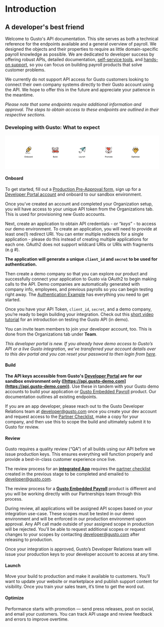 # Introduction

## A developer's best friend

Welcome to Gusto's API documentation. This site serves as both a technical reference for the endpoints available and a general overview of payroll. We designed the objects and their properties to require as little domain-specific payroll knowledge as possible. We are dedicated to developer success by offering robust APIs, detailed documentation, [self-service tools](https://dev.gusto.com/), and [hands-on support](https://gusto.com/about/bd/developer-faqs-menu), so you can focus on building payroll products that solve customer problems. 

We currently do not support API access for Gusto customers looking to connect their own company systems directly to their Gusto account using the API. We hope to offer this in the future and appreciate your patience in the meantime.

*Please note that some endpoints require additional information and approval. The steps to obtain access to these endpoints are outlined in their respective sections.*

### Developing with Gusto: What to expect

![](../../assets/images/dev-portal-visual.png)

#### Onboard

To get started, fill out a [Production Pre-Approval form](https://gusto.az1.qualtrics.com/jfe/form/SV_1Oob0rNZpUwhSoS), sign up for a[ Developer Portal account](https://dev.gusto.com/dashboard) and onboard to our sandbox environment.

Once you’ve created an account and completed your Organization setup, you will have access to your unique API token from the Organizations tab. This is used for provisioning new Gusto accounts.

Next, create an application to obtain API credentials - or “*keys*” - to access our demo environment. To create an application, you will need to provide at least one(1) redirect URI. You can enter multiple redirects for a single application - please do this instead of creating multiple applications for each one. OAuth2 does not support wildcard URIs or URIs with fragments (e.g #).

**The application will generate a unique `client_id` and `secret` to be used for authentication.**

Then create a demo company so that you can explore our product and successfully connect your application to Gusto via OAuth2 to begin making calls to the API. Demo companies are automatically generated with company info, employees, and previous payrolls so you can begin testing right away. The [Authentication Example](https://docs.gusto.com/docs/api/docs/basics/Authentication.md) has everything you need to get started.

Once you have your API Token, `client_id`, `secret`, and a demo company, you’re ready to begin building your integration. Check out this [short video tutorial](https://www.loom.com/share/b374109a4f98499195e49f1e52330bc8) for an introduction on testing the Gusto API (in demo). 

You can invite team members to join your developer account, too. This is done from the Organizations tab under **Team**.

*This developer portal is new. If you already have demo access to Gusto’s API or a live Gusto integration, we’ve transferred your account details over to this dev portal and you can reset your password to then login from [here](https://dev.gusto.com/accounts/password/new)*.

#### Build

**The API keys accessible from Gusto's [Developer Portal](https://dev.gusto.com) are for our sandbox environment only ([https://api.gusto-demo.com](https://api.gusto-demo.com))**. Use these in tandem with your Gusto demo accounts to build your application or [Gusto Embedded Payroll](https://gusto.com/embedded-payroll) product. Our documentation outlines all existing endpoints.

If you are an app developer, please reach out to the Gusto Developer Relations team at developer@gusto.com once you create your dev account and request access to the [Partner Checklist](https://docs.google.com/spreadsheets/d/19ORmdNtOhnmAPPTYL8b-YnEcVmPM7oDp4OjR9bB83A0/edit?usp=sharing), make a copy for your company, and then use this to scope the build and ultimately submit it to Gusto for review.

#### Review

Gusto requires a quality review (“QA”) of all builds using our API before we issue production keys. This ensures everything will function properly and provide a best-in-class customer experience once live. 

The review process for an **[integrated App](https://docs.gusto.com/docs/api/docs/integration%20options/Build%20an%20Application.md)** requires the [partner checklist](https://docs.google.com/spreadsheets/d/19ORmdNtOhnmAPPTYL8b-YnEcVmPM7oDp4OjR9bB83A0/edit?usp=sharing) created in the previous stage to be completed and emailed to developer@gusto.com. 

The review process for a **[Gusto Embedded Payroll](https://gusto.com/embedded-payroll)** product is different and you will be working directly with our Partnerships team through this process.

During review, all applications will be assigned API scopes based on your integration use-case. These scopes must be tested in our demo environment and will be enforced in our production environment upon approval. Any API call made outside of your assigned scope in production will be rejected. You'll be able to request additional scopes or request changes to your scopes by contacting developer@gusto.com after releasing to production.
 
Once your integration is approved, Gusto’s Developer Relations team will issue your production keys to your developer account to access at any time.

#### Launch
Move your build to production and make it available to customers.  You’ll want to update your website or marketplace and publish support content for visibility. Once you train your sales team, it’s time to get the word out.

#### Optimize
Performance starts with promotion — send press releases, post on social, and email your customers. You can track API usage and review feedback and errors to improve overtime.
